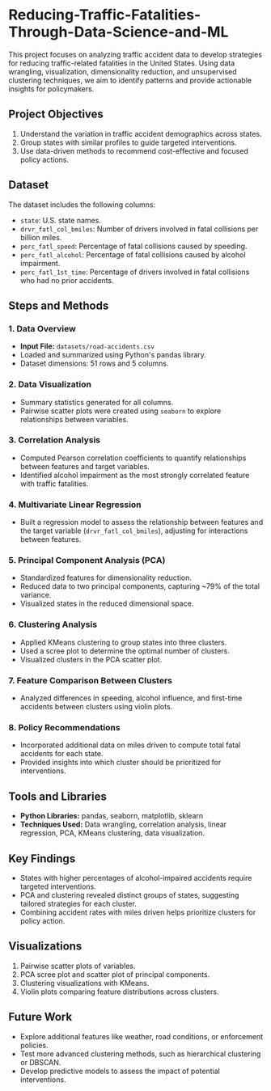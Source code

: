 # Reducing-Traffic-Fatalities-Through-Data-Science-and-ML
This project focuses on analyzing traffic accident data to develop strategies for reducing traffic-related fatalities in the United States. Using data wrangling, visualization, dimensionality reduction, and unsupervised clustering techniques, we aim to identify patterns and provide actionable insights for policymakers.

## Project Objectives
1. Understand the variation in traffic accident demographics across states.
2. Group states with similar profiles to guide targeted interventions.
3. Use data-driven methods to recommend cost-effective and focused policy actions.

## Dataset
The dataset includes the following columns:
- `state`: U.S. state names.
- `drvr_fatl_col_bmiles`: Number of drivers involved in fatal collisions per billion miles.
- `perc_fatl_speed`: Percentage of fatal collisions caused by speeding.
- `perc_fatl_alcohol`: Percentage of fatal collisions caused by alcohol impairment.
- `perc_fatl_1st_time`: Percentage of drivers involved in fatal collisions who had no prior accidents.

## Steps and Methods
### 1. Data Overview
- **Input File:** `datasets/road-accidents.csv`
- Loaded and summarized using Python's pandas library.
- Dataset dimensions: 51 rows and 5 columns.

### 2. Data Visualization
- Summary statistics generated for all columns.
- Pairwise scatter plots were created using `seaborn` to explore relationships between variables.

### 3. Correlation Analysis
- Computed Pearson correlation coefficients to quantify relationships between features and target variables.
- Identified alcohol impairment as the most strongly correlated feature with traffic fatalities.

### 4. Multivariate Linear Regression
- Built a regression model to assess the relationship between features and the target variable (`drvr_fatl_col_bmiles`), adjusting for interactions between features.

### 5. Principal Component Analysis (PCA)
- Standardized features for dimensionality reduction.
- Reduced data to two principal components, capturing ~79% of the total variance.
- Visualized states in the reduced dimensional space.

### 6. Clustering Analysis
- Applied KMeans clustering to group states into three clusters.
- Used a scree plot to determine the optimal number of clusters.
- Visualized clusters in the PCA scatter plot.

### 7. Feature Comparison Between Clusters
- Analyzed differences in speeding, alcohol influence, and first-time accidents between clusters using violin plots.

### 8. Policy Recommendations
- Incorporated additional data on miles driven to compute total fatal accidents for each state.
- Provided insights into which cluster should be prioritized for interventions.

## Tools and Libraries
- **Python Libraries:** pandas, seaborn, matplotlib, sklearn
- **Techniques Used:** Data wrangling, correlation analysis, linear regression, PCA, KMeans clustering, data visualization.

## Key Findings
- States with higher percentages of alcohol-impaired accidents require targeted interventions.
- PCA and clustering revealed distinct groups of states, suggesting tailored strategies for each cluster.
- Combining accident rates with miles driven helps prioritize clusters for policy action.

## Visualizations
1. Pairwise scatter plots of variables.
2. PCA scree plot and scatter plot of principal components.
3. Clustering visualizations with KMeans.
4. Violin plots comparing feature distributions across clusters.

## Future Work
- Explore additional features like weather, road conditions, or enforcement policies.
- Test more advanced clustering methods, such as hierarchical clustering or DBSCAN.
- Develop predictive models to assess the impact of potential interventions.



